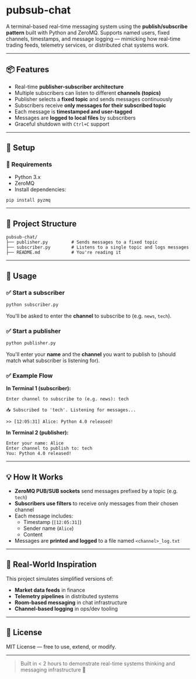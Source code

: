# pubsub-chat

A terminal-based real-time messaging system using the **publish/subscribe pattern** built with Python and ZeroMQ. Supports named users, fixed channels, timestamps, and message logging — mimicking how real-time trading feeds, telemetry services, or distributed chat systems work.

---

## 📦 Features

- Real-time **publisher-subscriber architecture**
- Multiple subscribers can listen to different **channels (topics)**
- Publisher selects a **fixed topic** and sends messages continuously
- Subscribers receive **only messages for their subscribed topic**
- Each message is **timestamped and user-tagged**
- Messages are **logged to local files** by subscribers
- Graceful shutdown with `Ctrl+C` support

---

## 🚀 Setup

### 🐍 Requirements
- Python 3.x
- ZeroMQ
- Install dependencies:

```
pip install pyzmq
```

---

## 📁 Project Structure

```
pubsub-chat/
├── publisher.py         # Sends messages to a fixed topic
├── subscriber.py        # Listens to a single topic and logs messages
├── README.md            # You're reading it
```

---

## 🔧 Usage

### ✅ Start a subscriber
```bash
python subscriber.py
```
You'll be asked to enter the **channel** to subscribe to (e.g. `news`, `tech`).

### ✅ Start a publisher
```bash
python publisher.py
```
You'll enter your **name** and the **channel** you want to publish to (should match what subscriber is listening for).

### ✅ Example Flow

**In Terminal 1 (subscriber):**
```
Enter channel to subscribe to (e.g. news): tech

📥 Subscribed to 'tech'. Listening for messages...

>> [12:05:31] Alice: Python 4.0 released!
```

**In Terminal 2 (publisher):**
```
Enter your name: Alice
Enter channel to publish to: tech
You: Python 4.0 released!
```

---

## 💡 How It Works

- **ZeroMQ PUB/SUB sockets** send messages prefixed by a topic (e.g. `tech`)
- **Subscribers use filters** to receive only messages from their chosen channel
- Each message includes:
  - Timestamp (`[12:05:31]`)
  - Sender name (`Alice`)
  - Content
- Messages are **printed and logged** to a file named `<channel>_log.txt`

---

## 🧠 Real-World Inspiration

This project simulates simplified versions of:

- **Market data feeds** in finance
- **Telemetry pipelines** in distributed systems
- **Room-based messaging** in chat infrastructure
- **Channel-based logging** in ops/dev tooling

---

## 📄 License

MIT License — free to use, extend, or modify.

---

> Built in < 2 hours to demonstrate real-time systems thinking and messaging infrastructure 💬
